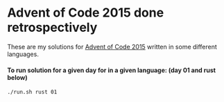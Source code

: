 # Advent of Code 2015 done retrospectively

These are my solutions for [Advent of Code 2015](https://adventofcode.com/2015/) written in some different languages.

#### To run solution for a given day for in a given language: (day 01 and rust below)

```
./run.sh rust 01
```
